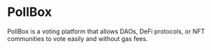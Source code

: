 # PollBox
 PollBox is a voting platform that allows DAOs, DeFi protocols, or NFT communities to vote easily and without gas fees.
